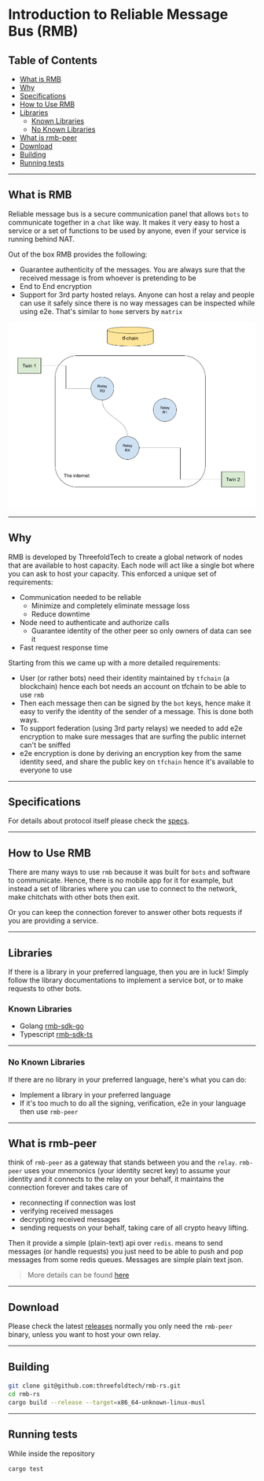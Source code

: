 <h1> Introduction to Reliable Message Bus (RMB) </h1>

<h2> Table of Contents </h2>

- [What is RMB](#what-is-rmb)
- [Why](#why)
- [Specifications](#specifications)
- [How to Use RMB](#how-to-use-rmb)
- [Libraries](#libraries)
  - [Known Libraries](#known-libraries)
  - [No Known Libraries](#no-known-libraries)
- [What is rmb-peer](#what-is-rmb-peer)
- [Download](#download)
- [Building](#building)
- [Running tests](#running-tests)

***
## What is RMB

Reliable message bus is a secure communication panel that allows `bots` to communicate together in a `chat` like way. It makes it very easy to host a service or a set of functions to be used by anyone, even if your service is running behind NAT.

Out of the box RMB provides the following:

- Guarantee authenticity of the messages. You are always sure that the received message is from whoever is pretending to be
- End to End encryption
- Support for 3rd party hosted relays. Anyone can host a relay and people can use it safely since there is no way messages can be inspected while using e2e. That's similar to `home` servers by `matrix`

![layout](img/layout.png)
***
## Why

RMB is developed by ThreefoldTech to create a global network of nodes that are available to host capacity. Each node will act like a single bot where you can ask to host your capacity. This enforced a unique set of requirements:

- Communication needed to be reliable
  - Minimize and completely eliminate message loss
  - Reduce downtime
- Node need to authenticate and authorize calls
  - Guarantee identity of the other peer so only owners of data can see it
- Fast request response time

Starting from this we came up with a more detailed requirements:

- User (or rather bots) need their identity maintained by `tfchain` (a blockchain) hence each bot needs an account on tfchain to be able to use `rmb`
- Then each message then can be signed by the `bot` keys, hence make it easy to verify the identity of the sender of a message. This is done both ways.
- To support federation (using 3rd party relays) we needed to add e2e encryption to make sure messages that are surfing the public internet can't be sniffed
- e2e encryption is done by deriving an encryption key from the same identity seed, and share the public key on `tfchain` hence it's available to everyone to use
***
## Specifications

For details about protocol itself please check the [specs](./rmb_specs.md).
***
## How to Use RMB

There are many ways to use `rmb` because it was built for `bots` and software to communicate. Hence, there is no mobile app for it for example, but instead a set of libraries where you can use to connect to the network, make chitchats with other bots then exit.

Or you can keep the connection forever to answer other bots requests if you are providing a service.
***
## Libraries

If there is a library in your preferred language, then you are in luck! Simply follow the library documentations to implement a service bot, or to make requests to other bots.

### Known Libraries

- Golang [rmb-sdk-go](https://github.com/threefoldtech/rmb-sdk-go)
- Typescript [rmb-sdk-ts](https://github.com/threefoldtech/rmb-sdk-ts)
***
### No Known Libraries

If there are no library in your preferred language, here's what you can do:

- Implement a library in your preferred language
- If it's too much to do all the signing, verification, e2e in your language then use `rmb-peer`
***
## What is rmb-peer

think of `rmb-peer` as a gateway that stands between you and the `relay`. `rmb-peer` uses your mnemonics (your identity secret key) to assume your identity and it connects to the relay on your behalf, it maintains the connection forever and takes care of

- reconnecting if connection was lost
- verifying received messages
- decrypting received messages
- sending requests on your behalf, taking care of all crypto heavy lifting.

Then it provide a simple (plain-text) api over `redis`. means to send messages (or handle requests) you just need to be able to push and pop messages from some redis queues. Messages are simple plain text json.

> More details can be found [here](./rmb_specs.md)

***
## Download

Please check the latest [releases](https://github.com/threefoldtech/rmb-rs/releases) normally you only need the `rmb-peer` binary, unless you want to host your own relay.
***
## Building

```bash
git clone git@github.com:threefoldtech/rmb-rs.git
cd rmb-rs
cargo build --release --target=x86_64-unknown-linux-musl
```
***
## Running tests

While inside the repository

```bash
cargo test
```
